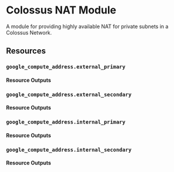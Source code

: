 # Colossus NAT Module

A module for providing highly available NAT for private subnets in a Colossus Network.

## Resources

### `google_compute_address.external_primary`

#### Resource Outputs

### `google_compute_address.external_secondary`

#### Resource Outputs

### `google_compute_address.internal_primary`

#### Resource Outputs

### `google_compute_address.internal_secondary`

#### Resource Outputs


